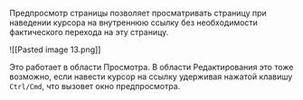 Предпросмотр страницы позволяет просматривать страницу при наведении курсора на внутреннюю ссылку без необходимости фактического перехода на эту страницу.

![[Pasted image 13.png]]

Это работает в области Просмотра. В области Редактирования это тоже возможно, если навести курсор на ссылку удерживая нажатой клавишу `Ctrl/Cmd`, что вызовет окно предпросмотра.